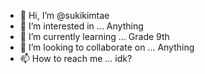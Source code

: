 - 👋 Hi, I’m @sukikimtae
- 👀 I’m interested in ... Anything
- 🌱 I’m currently learning ... Grade 9th
- 💞️ I’m looking to collaborate on ... Anything 
- 📫 How to reach me ... idk?

<!---
sukikimtae/sukikimtae is a ✨ special ✨ repository because its `README.md` (this file) appears on your GitHub profile.
You can click the Preview link to take a look at your changes.
--->
